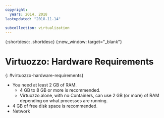 ```yaml
---
copyright:
  years: 2014, 2018
lastupdated: "2018-11-14"

subcollection: virtualization
---
```

{:shortdesc: .shortdesc}
{:new_window: target="_blank"}

# Virtuozzo: Hardware Requirements
{: #virtuozzo-hardware-requirements}

* You need at least 2 GB of RAM.
  * 4 GB to 8 GB or more is recommended.
  * Virtuozzo alone, with no Containers, can use 2 GB (or more) of RAM depending on what processes are running.
* 4 GB of free disk space is recommended.
* Network
